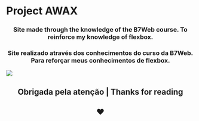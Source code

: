 # Project AWAX

<h3 align="center">Site made through the knowledge of the B7Web course. To reinforce my knowledge of flexbox.</h3>
<h3 align="center">Site realizado através dos conhecimentos do curso da B7Web. Para reforçar meus conhecimentos de flexbox.</h3>
<img src="assets/images/captureawax.png">

<h2 align="center">Obrigada pela atenção | Thanks for reading </h2>
<h2 align="center"> ❤ </h2>
